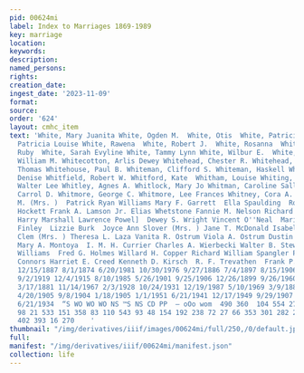 ```yaml
---
pid: 00624mi
label: Index to Marriages 1869-1989
key: marriage
location: 
keywords: 
description: 
named_persons: 
rights: 
creation_date: 
ingest_date: '2023-11-09'
format: 
source: 
order: '624'
layout: cmhc_item
text: 'White, Mary Juanita White, Ogden M.  White, Otis  White, Patricia Jean White,
  Patricia Louise White, Rawena  White, Robert J.  White, Rosanna  White, Rose  White,
  Ruby  White, Sarah Evyline White, Tammy Lynn White, Wilbur E.  White, William  White,
  William M. Whitecotton, Arlis Dewey Whitehead, Chester R. Whitehead, Harrison Whitehead,
  Thomas Whitehouse, Paul B. Whiteman, Clifford S. Whiteman, Haskell Whitfield, Michelle
  Denise Whitfield, Robert W. Whitford, Kate  Whitham, Louise Whiting, Anna G. Whiting,
  Walter Lee Whitley, Agnes A. Whitlock, Mary Jo Whitman, Caroline Sally Whitmire,
  Carrol D. Whitmore, George C. Whitmore, Lee Frances Whitney, Cora A. Whitney, Edna
  M. (Mrs. )  Patrick Ryan Williams Mary F. Garrett  Ella Spaulding  Robert Charles
  Hockett Frank A. Lamson Jr. Elias Whetstone Fannie M. Nelson Richard O''Connel1
  Harry Marshall Lawrence Powel]  Dewey S. Wright Vincent O''Neal  Marie Dirks  Mary
  Finley  Lizzie Burk  Joyce Ann Slover (Mrs. ) Jane T. McDonald Isabella Graham  Mary
  Clem (Mrs. ) Theresa L. Laza Vanita R. Ostrum Viola A. Ostrum Dustin Lane Stone
  Mary A. Montoya  I. M. H. Currier Charles A. Wierbecki Walter B. Stewart  M. K.
  Williams  Fred G. Holmes Willard H. Copper Richard William Spangler Patricia Ann
  Connors Harriet E. Creed Kenneth D. Kirsch  R. F. Trevathen  Frank P. Swanson  614  12/15/1984
  12/15/1887 8/1/1874 6/20/1981 10/30/1976 9/27/1886 7/4/1897 8/15/1906 1/11/1880
  9/2/1919 12/4/1915 8/10/1985 5/26/1901 9/25/1906 12/26/1899 9/26/1960 6/4/1913 7/3/1890
  3/17/1881 11/14/1967 2/3/1928 10/24/1931 12/19/1987 5/10/1969 3/9/1880 8/10/1937
  4/20/1905 9/8/1904 1/18/1905 1/1/1951 6/21/1941 12/17/1949 9/29/1907 7/4/1983 9/25/1880
  6/21/1934  “S WO WO WO NS ™S NS CD PP  — oOo wom  490 360  104 554 278 373 354 70
  98 21 533 151 358 83 110 543 93 48 154 192 238 72 27 66 353 301 282 293 234 64 222
  402 393 16 270    '
thumbnail: "/img/derivatives/iiif/images/00624mi/full/250,/0/default.jpg"
full: 
manifest: "/img/derivatives/iiif/00624mi/manifest.json"
collection: life
---
```

